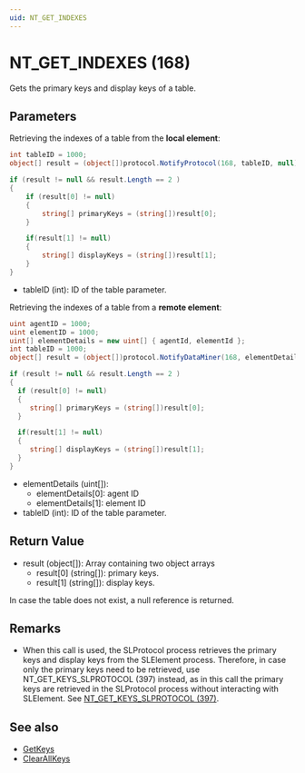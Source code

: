 ```yaml
---
uid: NT_GET_INDEXES
---
```


# NT_GET_INDEXES (168)

Gets the primary keys and display keys of a table.

## Parameters

Retrieving the indexes of a table from the **local element**:

```csharp
int tableID = 1000;
object[] result = (object[])protocol.NotifyProtocol(168, tableID, null);

if (result != null && result.Length == 2 )
{
    if (result[0] != null)
    {
        string[] primaryKeys = (string[])result[0];
    }

    if(result[1] != null)
    {
        string[] displayKeys = (string[])result[1];
    }
}
```

- tableID (int): ID of the table parameter.

Retrieving the indexes of a table from a **remote element**:

```csharp
uint agentID = 1000;
uint elementID = 1000;
uint[] elementDetails = new uint[] { agentId, elementId };
int tableID = 1000;
object[] result = (object[])protocol.NotifyDataMiner(168, elementDetails, tableID);

if (result != null && result.Length == 2 )
{
  if (result[0] != null)
  {
     string[] primaryKeys = (string[])result[0];
  }

  if(result[1] != null)
  {
     string[] displayKeys = (string[])result[1];
  }
}
```

- elementDetails (uint[]):
  - elementDetails[0]: agent ID
  - elementDetails[1]: element ID
- tableID (int): ID of the table parameter.

## Return Value

- result (object[]): Array containing two object arrays
  - result[0] (string[]): primary keys.
  - result[1] (string[]): display keys.

In case the table does not exist, a null reference is returned.

## Remarks

- When this call is used, the SLProtocol process retrieves the primary keys and display keys from the SLElement process. Therefore, in case only the primary keys need to be retrieved, use NT_GET_KEYS_SLPROTOCOL (397) instead, as in this call the primary keys are retrieved in the SLProtocol process without interacting with SLElement. See [NT_GET_KEYS_SLPROTOCOL (397)](xref:NT_GET_KEYS_SLPROTOCOL).

## See also

- [GetKeys](xref:Skyline.DataMiner.Scripting.SLProtocol.GetKeys*)
- [ClearAllKeys](Skyline.DataMiner.Scripting.SLProtocol.ClearAllKeys*)

